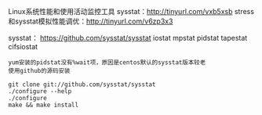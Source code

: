 Linux系统性能和使用活动监控工具 sysstat：http://tinyurl.com/vxb5xsb
stress和sysstat模拟性能调优：http://tinyurl.com/v6zp3x3


sysstat：
	https://github.com/sysstat/sysstat
	iostat mpstat pidstat tapestat cifsiostat
	
	yum安装的pidstat没有%wait项，原因是centos默认的sysstat版本较老
	使用github的源码安装

	git clone git://github.com/sysstat/sysstat
	./configure --help
	./configure
	make && make install
